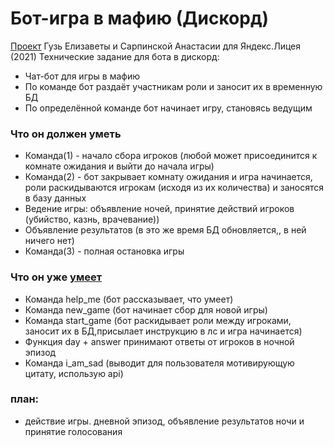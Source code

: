 # Бот-игра в мафию (Дискорд) 
[Проект](https://github.com/Lymina/lyceum_project) Гузь Елизаветы и Сарпинской Анастасии для Яндекс.Лицея (2021) Технические задание для бота в дискорд:
* Чат-бот для игры в мафию
* По команде бот раздаёт участникам роли и заносит их в временную БД
* По определённой команде бот начинает игру, становясь ведущим

### Что он должен уметь
* Команда(1) - начало сбора игроков (любой может присоединится к комнате ожидания и выйти до начала игры) 
* Команда(2) - бот закрывает комнату ожидания и игра начинается, роли раскидываются игрокам (исходя из их количества) и заносятся в базу данных
* Ведение игры: объявление ночей, принятие действий игроков (убийство, казнь, врачевание))
* Объявление результатов (в это же время БД обновляется,, в ней ничего нет)
* Команда(3) - полная остановка игры
 
### Что он уже [умеет](dis_bot)
* Команда help_me (бот рассказывает, что умеет)
* Команда new_game (бот начинает сбор для новой игры)
* Команда start_game (бот раскидывает роли между игроками, заносит их в БД,присылает инструкцию в лс и игра начинается)  
* Функция day + answer принимают ответы от игроков в ночной эпизод
* Команда i_am_sad (выводит для пользователя мотивирующую цитату, использую api)
 
### план:
*  действие игры. дневной эпизод, объявление результатов ночи и принятие голосования
